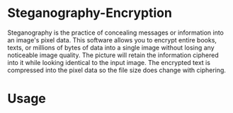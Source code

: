 # Steganography-Encryption

Steganography is the practice of concealing messages or information into an image's
pixel data. This software allows you to encrypt entire books, texts, or millions of
bytes of data into a single image without losing any noticeable image quality. The
picture will retain the information ciphered into it while looking identical to the
input image. The encrypted text is compressed into the pixel data so the file size
does change with ciphering.


# Usage

